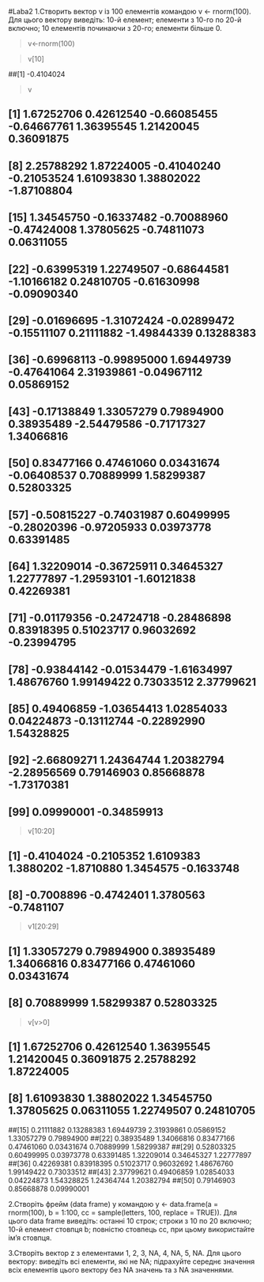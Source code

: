 #Laba2
1.Створить вектор v із 100 елементів командою v <- rnorm(100). Для цього вектору виведіть: 10-й елемент; елементи з 10-го по 20-й включно; 10 елементів починаючи з 20-го; елементи більше 0.

> v<-rnorm(100)

> v[10]

##[1] -0.4104024

> v
  
##  [1]  1.67252706  0.42612540 -0.66085455 -0.64667761  1.36395545  1.21420045  0.36091875
##  [8]  2.25788292  1.87224005 -0.41040240 -0.21053524  1.61093830  1.38802022 -1.87108804
## [15]  1.34545750 -0.16337482 -0.70088960 -0.47424008  1.37805625 -0.74811073  0.06311055
## [22] -0.63995319  1.22749507 -0.68644581 -1.10166182  0.24810705 -0.61630998 -0.09090340
## [29] -0.01696695 -1.31072424 -0.02899472 -0.15511107  0.21111882 -1.49844339  0.13288383
## [36] -0.69968113 -0.99895000  1.69449739 -0.47641064  2.31939861 -0.04967112  0.05869152
## [43] -0.17138849  1.33057279  0.79894900  0.38935489 -2.54479586 -0.71717327  1.34066816
## [50]  0.83477166  0.47461060  0.03431674 -0.06408537  0.70889999  1.58299387  0.52803325
## [57] -0.50815227 -0.74031987  0.60499995 -0.28020396 -0.97205933  0.03973778  0.63391485
## [64]  1.32209014 -0.36725911  0.34645327  1.22777897 -1.29593101 -1.60121838  0.42269381
## [71] -0.01179356 -0.24724718 -0.28486898  0.83918395  0.51023717  0.96032692 -0.23994795
## [78] -0.93844142 -0.01534479 -1.61634997  1.48676760  1.99149422  0.73033512  2.37799621
## [85]  0.49406859 -1.03654413  1.02854033  0.04224873 -0.13112744 -0.22892990  1.54328825
## [92] -2.66809271  1.24364744  1.20382794 -2.28956569  0.79146903  0.85668878 -1.73170381
## [99]  0.09990001 -0.34859913

> v[10:20]

## [1] -0.4104024 -0.2105352  1.6109383  1.3880202 -1.8710880  1.3454575 -0.1633748
## [8] -0.7008896 -0.4742401  1.3780563 -0.7481107

> v1[20:29]

## [1] 1.33057279 0.79894900 0.38935489 1.34066816 0.83477166 0.47461060 0.03431674
## [8] 0.70889999 1.58299387 0.52803325
 
> v[v>0]

## [1] 1.67252706 0.42612540 1.36395545 1.21420045 0.36091875 2.25788292 1.87224005
## [8] 1.61093830 1.38802022 1.34545750 1.37805625 0.06311055 1.22749507 0.24810705
##[15] 0.21111882 0.13288383 1.69449739 2.31939861 0.05869152 1.33057279 0.79894900
##[22] 0.38935489 1.34066816 0.83477166 0.47461060 0.03431674 0.70889999 1.58299387
##[29] 0.52803325 0.60499995 0.03973778 0.63391485 1.32209014 0.34645327 1.22777897
##[36] 0.42269381 0.83918395 0.51023717 0.96032692 1.48676760 1.99149422 0.73033512
##[43] 2.37799621 0.49406859 1.02854033 0.04224873 1.54328825 1.24364744 1.20382794
##[50] 0.79146903 0.85668878 0.09990001 

2.Створіть фрейм (data frame) y командою y <- data.frame(a = rnorm(100), b = 1:100, cc = sample(letters, 100, replace = TRUE)). Для цього data frame виведіть: останні 10 строк; строки з 10 по 20 включно; 10-й елемент стовпця b; повністю стовпець cc, при цьому  використайте ім’я стовпця.

3.Створіть вектор z з елементами 1, 2, 3, NA, 4, NA, 5, NA. Для цього вектору: виведіть всі елементи, які не NA; підрахуйте середнє значення всіх елементів цього вектору без NA значень та з NA значеннями.

